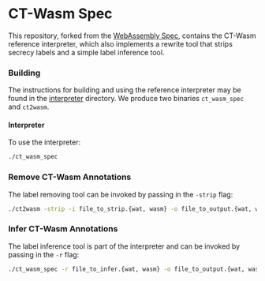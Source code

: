 # CT-Wasm Spec
This repository, forked from the [WebAssembly 
Spec](https://github.com/WebAssembly/spec), contains the CT-Wasm reference 
interpreter, which also implements a rewrite tool that strips secrecy labels and a simple label inference tool.


### Building

The instructions for building and using the reference interpreter may be found in 
the [interpreter](https://github.com/PLSysSec/ct-wasm-spec/tree/master/interpreter) 
directory. We produce two binaries `ct_wasm_spec` and `ct2wasm`.

#### Interpreter

To use the interpreter:

```bash
./ct_wasm_spec
```

### Remove CT-Wasm Annotations
The label removing tool can be invoked by passing in the `-strip` flag:

```bash
./ct2wasm -strip -i file_to_strip.{wat, wasm} -o file_to_output.{wat, wasm}
```

### Infer CT-Wasm Annotations

The label inference tool is part of the interpreter and can be invoked by passing in the `-r` flag:

```bash
./ct_wasm_spec -r file_to_infer.{wat, wasm} -o file_to_output.{wat, wasm}
```
